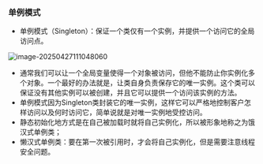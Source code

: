 ### 单例模式

- 单例模式（Singleton）：保证一个类仅有一个实例，并提供一个访问它的全局访问点。

![image-20250427111048060](D:\学习\设计模式\code\designPattern\doc\images\image-20250427111048060.png)

- 通常我们可以让一个全局变量使得一个对象被访问，但他不能防止你实例化多个对象。一个最好的办法就是，让类自身负责保存它的唯一实例。这个类可以保证没有其他实例可以被创建，并且它可以提供一个访问该实例的方法。
- 单例模式因为Singleton类封装它的唯一实例，这样它可以严格地控制客户怎样访问以及何时访问它，简单说就是对唯一实例地受控访问。
- 静态初始化地方式是在自己被加载时就将自己实例化，所以被形象地称之为饿汉式单例类；
- 懒汉式单例类：要在第一次被引用时，才会将自己实例化，但是需要注意线程安全问题。